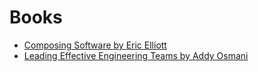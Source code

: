 # Books

* [Composing Software by Eric Elliott](/books/composing-software/readme.md)
* [Leading Effective Engineering Teams by Addy Osmani](/books/leading-effective-engineering-teams/readme.md)